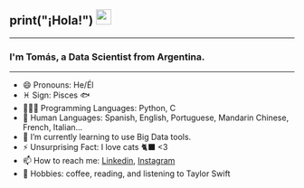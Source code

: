 ## print("¡Hola!") <img src="https://user-images.githubusercontent.com/5679180/79618120-0daffb80-80be-11ea-819e-d2b0fa904d07.gif" width="27px">
---
### I'm Tomás, a Data Scientist from Argentina.
---
- 😄 Pronouns: He/Él
- ♓ Sign: Pisces 🐟
- 🧑🏽‍💻 Programming Languages: Python, C
- 💬 Human Languages: Spanish, English, Portuguese, Mandarin Chinese, French, Italian...
- 🌱 I’m currently learning to use Big Data tools.
- ⚡ Unsurprising Fact: I love cats 🐈‍⬛ <3
- 📫 How to reach me: [Linkedin](https://www.linkedin.com/in/tomas-astrada/), [Instagram](https://www.instagram.com/tomi.astrada/)
- 💛 Hobbies: coffee, reading, and listening to Taylor Swift
